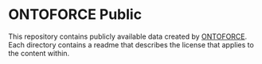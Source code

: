 # ONTOFORCE Public #

This repository contains publicly available data created by [ONTOFORCE](http://www.ontoforce.com "ONTOFORCE Homepage"). Each directory contains a readme that describes the license that applies to the content within.